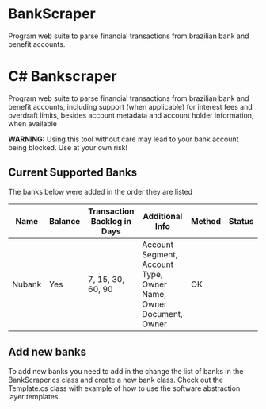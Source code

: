 # BankScraper
Program web suite to parse financial transactions from brazilian bank and benefit accounts.


# C# Bankscraper 

Program web suite to parse financial transactions from brazilian bank and benefit accounts, including support (when applicable) for interest fees and overdraft limits, besides account metadata and account holder information, when available

**WARNING:** Using this tool without care may lead to your bank account being blocked. Use at your own risk!

## Current Supported Banks

The banks below were added in the order they are listed


| Name                                                                                                                                                                                          | Balance | Transaction Backlog in Days           | Additional Info                                                                                       | Method                               | Status |
| ---                                                                                                                                                                                           | ---     | ---                                   | ---                                                                                                   | ---                                  | ---    |
| Nubank  | Yes     | 7, 15, 30, 60, 90                     | Account Segment, Account Type, Owner Name, Owner Document, Owner          | OK     |




## Add new banks

To add new banks you need to add in the change the list of banks in the BankScraper.cs class and create a new bank class. 
Check out the Template.cs class with example of how to use the software abstraction layer templates.

